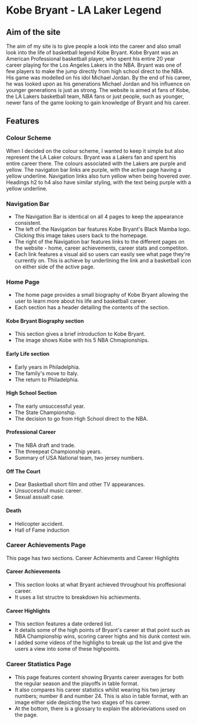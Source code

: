 # **Kobe Bryant - LA Laker Legend**
## **Aim of the site**
The aim of my site is to give people a look into the career and also small look into the life of basketball legend Kobe Bryant. Kobe Bryant was an American Professional basketball player, who spent his entire 20 year career playing for the Los Angeles Lakers in the NBA. Bryant was one of few players to make the jump directly from high school direct to the NBA. His game was modelled on his idol Michael Jordan. By the end of his career, he was looked upon as his generations Michael Jordan and his influence on younger generations is just as strong. The website is aimed at fans of Kobe, the LA Lakers basketball team, NBA fans or just people, such as younger, newer fans of the game looking to gain knowledge of Bryant and his career.

## **Features**

### **Colour Scheme**

When I decided on the colour scheme, I wanted to keep it simple but also represent the LA Laker colours. Bryant was a Lakers fan and spent his entire career there. The colours associated with the Lakers are purple and yellow. The navigaton bar links are purple, with the active page having a yellow underline. Navigation links also turn yellow when being hovered over. Headings h2 to h4 also have similar styling, with the text being purple with a yellow underline.

### **Navigation Bar**

* The Navigation Bar is identical on all 4 pages to keep the appearance consistent.
* The left of the Navigation bar features Kobe Bryant's Black Mamba logo. Clicking this image takes users back to the homepage.
* The right of the Navigation bar features links to the different pages on the website - home, career achievements, career stats and competiton.
* Each link features a visual aid so users can easily see what page they're currently on. This is achieve by underlining the link and a basketball icon on either side of the active page.

### **Home Page**

* The home page provides a small biography of Kobe Bryant allowing the user to learn more about his life and basketball career.
* Each section has a header detailing the contents of the section.

#### **Kobe Bryant Biography section**

* This section gives a brief introduction to Kobe Bryant.
* The image shows Kobe with his 5 NBA Chmapionships.

#### **Early Life section**

* Early years in Philadelphia.
* The family's move to Italy.
* The return to Philadelphia.

#### **High School Section**

* The early unsuccessful year.
* The State Championship.
* The decision to go from High School direct to the NBA.

#### **Professional Career**

* The NBA draft and trade.
* The threepeat Championship years.
* Summary of USA National team, two jersey numbers.

#### **Off The Court**

* Dear Basketball short film and other TV appearances.
* Unsuccessful music career.
* Sexual assualt case.

#### **Death**

* Helicopter accident.
* Hall of Fame induction

### **Career Achievements Page**

This page has two sections. Career Achievments and Career Highlights

#### **Career Achievements**

* This section looks at what Bryant achieved throughout his proffesional career.
* It uses a list structre to breakdown his achievments.

#### **Career Highlights**

* This section features a date ordered list.
* It details some of the high points of Bryant's career at that point such as NBA Championship wins, scoring career highs and his dunk contest win.
* I added some videos of the highlighs to break up the list and give the users a view into some of these highpoints.

### **Career Statistics Page**

* This page features content showing Bryants career averages for both the regular season and the playoffs in table format.
* It also compares his career statistics whilst wearing his two jersey numbers; number 8 and number 24. This is also in table format, with an image either side depicting the two stages of his career.
* At the bottom, there is a glossary to explain the abbrieviations used on the page.